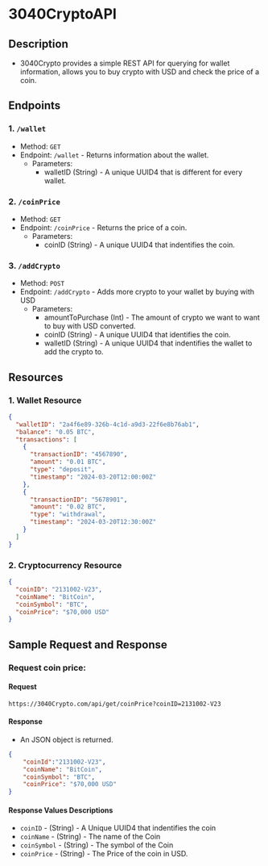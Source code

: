 # 3040CryptoAPI

## Description

* 3040Crypto provides a simple REST API for querying for wallet information, allows you to buy crypto with USD and check the price of a coin.

## Endpoints

### 1. ``/wallet``
* Method: ``GET`` 
* Endpoint: ``/wallet`` - Returns information about the wallet.
    * Parameters: 
      * walletID (String) - A unique UUID4 that is different for every wallet.

### 2. ``/coinPrice``
* Method: ``GET``
* Endpoint: ``/coinPrice`` - Returns the price of a coin.
    * Parameters:
      * coinID (String) - A unique UUID4 that indentifies the coin.

### 3. ``/addCrypto``
* Method: ``POST``
* Endpoint: ``/addCrypto`` - Adds more crypto to your wallet by buying with USD
    * Parameters:
      * amountToPurchase (Int) - The amount of crypto we want to want to buy with USD converted.
      * coinID (String) - A unique UUID4 that identifies the coin.
      * walletID (String) - A unique UUID4 that indentifies the wallet to add the crypto to.


## Resources

### 1. Wallet Resource
```json
{
  "walletID": "2a4f6e89-326b-4c1d-a9d3-22f6e8b76ab1",
  "balance": "0.05 BTC",
  "transactions": [
    {
      "transactionID": "4567890",
      "amount": "0.01 BTC",
      "type": "deposit",
      "timestamp": "2024-03-20T12:00:00Z"
    },
    {
      "transactionID": "5678901",
      "amount": "0.02 BTC",
      "type": "withdrawal",
      "timestamp": "2024-03-20T12:30:00Z"
    }
  ]
}
```

### 2. Cryptocurrency Resource
```json
{
  "coinID": "2131002-V23",
  "coinName": "BitCoin",
  "coinSymbol": "BTC",
  "coinPrice": "$70,000 USD"
}
```

## Sample Request and Response

### Request coin price:

#### Request

```
https://3040Crypto.com/api/get/coinPrice?coinID=2131002-V23
```

#### Response
* An JSON object is returned. 

```json
{
    "coinId":"2131002-V23",
    "coinName": "BitCoin",
    "coinSymbol": "BTC",
    "coinPrice": "$70,000 USD"
} 
```

#### Response Values Descriptions

* ```coinID``` - (String) - A Unique UUID4 that indentifies the coin
* ``coinName`` - (String) - The name of the Coin
* ``coinSymbol`` - (String) - The symbol of the Coin
* ``coinPrice`` - (String) - The Price of the coin in USD.
